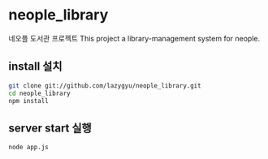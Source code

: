 neople_library
==============

네오플 도서관 프로젝트
This project a library-management system for neople.


## install 설치

```sh
git clone git://github.com/lazygyu/neople_library.git
cd neople_library
npm install
```

## server start 실행

```sh
node app.js
```
